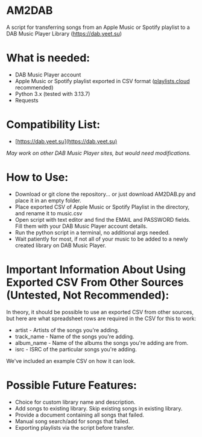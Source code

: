 # AM2DAB
A script for transferring songs from an Apple Music or Spotify playlist to a DAB Music Player Library (https://dab.yeet.su)

# What is needed:

- DAB Music Player account
- Apple Music or Spotify playlist exported in CSV format ([playlists.cloud](https://playlists.cloud) recommended)
- Python 3.x (tested with 3.13.7)
- Requests

# Compatibility List:

- [https://dab.yeet.su](https://dab.yeet.su)

*May work on other DAB Music Player sites, but would need modifications.*

# How to Use:

- Download or git clone the repository... or just download AM2DAB.py and place it in an empty folder.
- Place exported CSV of Apple Music or Spotify Playlist in the directory, and rename it to music.csv
- Open script with text editor and find the EMAIL and PASSWORD fields. Fill them with your DAB Music Player account details.
- Run the python script in a terminal, no additional args needed.
- Wait patiently for most, if not all of your music to be added to a newly created library on DAB Music Player.

# Important Information About Using Exported CSV From Other Sources (Untested, Not Recommended):

In theory, it should be possible to use an exported CSV from other sources, but here are what spreadsheet rows are required in the CSV for this to work:

- artist - Artists of the songs you're adding.
- track_name - Name of the songs you're adding.
- album_name - Name of the albums the songs you're adding are from. 
- isrc - ISRC of the particular songs you're adding.

We've included an example CSV on how it can look.

# Possible Future Features:

- Choice for custom library name and description.
- Add songs to existing library. Skip existing songs in existing library.
- Provide a document containing all songs that failed.
- Manual song search/add for songs that failed.
- Exporting playlists via the script before transfer.
